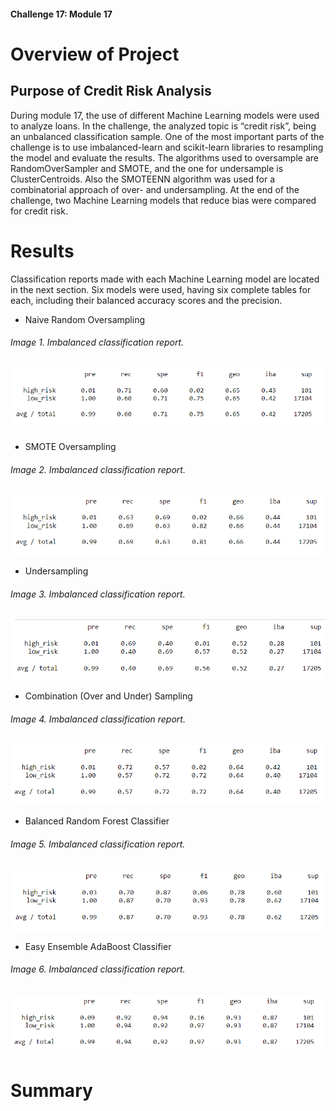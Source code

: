 #### Challenge 17: Module 17

# Overview of Project

## Purpose of Credit Risk Analysis

During module 17, the use of different Machine Learning models were used to analyze loans. In the challenge, the analyzed topic is “credit risk”, being an unbalanced classification sample. One of the most important parts of the challenge is to use imbalanced-learn and scikit-learn libraries to resampling the model and evaluate the results. The algorithms used to oversample are RandomOverSampler and SMOTE, and the one for undersample is ClusterCentroids. Also the SMOTEENN algorithm was used for a combinatorial approach of over- and undersampling. At the end of the challenge, two Machine Learning models that reduce bias were compared for credit risk.


# Results

Classification reports made with each Machine Learning model are located in the next section. Six models were used, having six complete tables for each, including their balanced accuracy scores and the precision.

* Naive Random Oversampling

###### Image 1. Imbalanced classification report.

![Image 1. Imbalanced classification report.](Resources/NROversampling.PNG)


* SMOTE Oversampling

###### Image 2. Imbalanced classification report.

![Image 2. Imbalanced classification report.](Resources/SMOTE.PNG)


* Undersampling

###### Image 3. Imbalanced classification report.

![Image 3. Imbalanced classification report.](Resources/Undersampling.PNG)


* Combination (Over and Under) Sampling

###### Image 4. Imbalanced classification report.

![Image 4. Imbalanced classification report.](Resources/Combination.PNG)


* Balanced Random Forest Classifier

###### Image 5. Imbalanced classification report.

![Image 5. Imbalanced classification report.](Resources/brf.PNG)


* Easy Ensemble AdaBoost Classifier

###### Image 6. Imbalanced classification report.

![Image 6. Imbalanced classification report.](Resources/eeac.PNG)


# Summary

